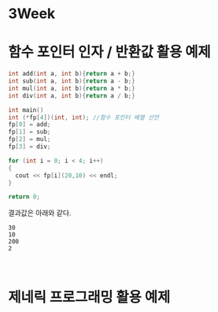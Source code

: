 # 3Week
 
# 함수 포인터 인자 / 반환값 활용 예제
```cpp
int add(int a, int b){return a + b;}
int sub(int a, int b){return a - b;}
int mul(int a, int b){return a * b;}
int div(int a, int b){return a / b;}

int main()
int (*fp[4])(int, int); //함수 포인터 배열 선언
fp[0] = add; 
fp[1] = sub;
fp[2] = mul;
fp[3] = div;

for (int i = 0; i < 4; i++)
{
  cout << fp[i](20,10) << endl;
}

return 0;
```
결과값은 아래와 같다.
```
30
10
200
2
```
<br>

# 제네릭 프로그래밍 활용 예제
